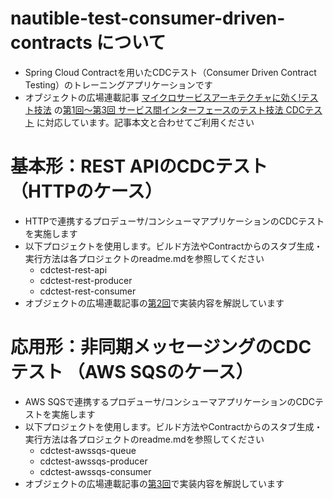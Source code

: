 # nautible-test-consumer-driven-contracts について
- Spring Cloud Contractを用いたCDCテスト（Consumer Driven Contract Testing）のトレーニングアプリケーションです
- オブジェクトの広場連載記事 [マイクロサービスアーキテクチャに効く!テスト技法](https://www.ogis-ri.co.jp/otc/hiroba/technical/microservices-test/) の[第1回～第3回 サービス間インターフェースのテスト技法 CDCテスト](https://www.ogis-ri.co.jp/otc/hiroba/technical/microservices-test/part1.html) に対応しています。記事本文と合わせてご利用ください 

# 基本形：REST APIのCDCテスト （HTTPのケース）
- HTTPで連携するプロデューサ/コンシューマアプリケーションのCDCテストを実施します
- 以下プロジェクトを使用します。ビルド方法やContractからのスタブ生成・実行方法は各プロジェクトのreadme.mdを参照してください
    - cdctest-rest-api
    - cdctest-rest-producer
    - cdctest-rest-consumer
- オブジェクトの広場連載記事の[第2回](https://www.ogis-ri.co.jp/otc/hiroba/technical/microservices-test/part2.html)で実装内容を解説しています

# 応用形：非同期メッセージングのCDCテスト （AWS SQSのケース）
- AWS SQSで連携するプロデューサ/コンシューマアプリケーションのCDCテストを実施します
- 以下プロジェクトを使用します。ビルド方法やContractからのスタブ生成・実行方法は各プロジェクトのreadme.mdを参照してください
    - cdctest-awssqs-queue
    - cdctest-awssqs-producer
    - cdctest-awssqs-consumer
- オブジェクトの広場連載記事の[第3回](https://www.ogis-ri.co.jp/otc/hiroba/technical/microservices-test/part3.html)で実装内容を解説しています